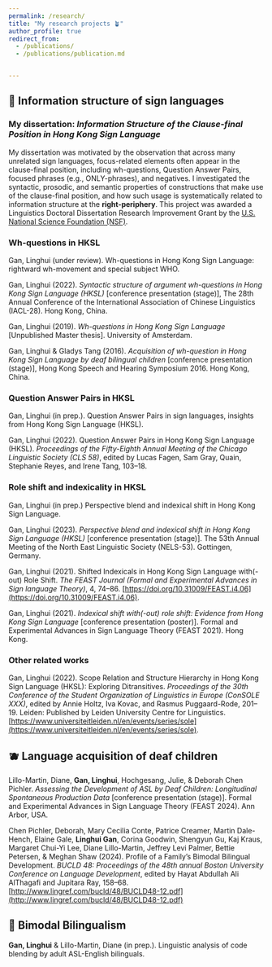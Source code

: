 ```yaml
---
permalink: /research/
title: "My research projects 🪴"
author_profile: true
redirect_from: 
  - /publications/
  - /publications/publication.md


---
```


## 🥝 Information structure of sign languages 
### My dissertation: *Information Structure of the Clause-final Position in Hong Kong Sign Language* 

My dissertation was motivated by the observation that across many unrelated sign languages, focus-related elements often appear in the clause-final position, including wh-questions, Question Answer Pairs, focused phrases (e.g., ONLY-phrases), and negatives. I investigated the syntactic, prosodic, and semantic properties of constructions that make use of the clause-final position, and how such usage is systematically related to information structure at the **right-periphery**. This project was awarded a Linguistics Doctoral Dissertation Research Improvement Grant by the [U.S. National Science Foundation (NSF)](https://www.nsf.gov/funding/opportunities/ling-ddri-linguistics-program-doctoral-dissertation-research).

### Wh-questions in HKSL
Gan, Linghui (under review). Wh-questions in Hong Kong Sign Language: rightward wh-movement and special subject WHO. 

 Gan, Linghui (2022). *Syntactic structure of argument wh-questions in Hong Kong Sign Language (HKSL)* [conference presentation (stage)], The 28th Annual Conference of the International Association of Chinese Linguistics (IACL-28). Hong Kong, China.  

 Gan, Linghui (2019). *Wh-questions in Hong Kong Sign Language* [Unpublished Master thesis]. University of Amsterdam.  

 Gan, Linghui & Gladys Tang (2016). *Acquisition of wh-question in Hong Kong Sign Language by deaf bilingual children* [conference presentation (stage)], Hong Kong Speech and Hearing Symposium 2016. Hong Kong, China.  

### Question Answer Pairs in HKSL
Gan, Linghui (in prep.). Question Answer Pairs in sign languages, insights from Hong Kong Sign Language (HKSL). 

Gan, Linghui (2022). Question Answer Pairs in Hong Kong Sign Language (HKSL). *Proceedings of the Fifty-Eighth Annual Meeting of the Chicago Linguistic Society (CLS 58)*, edited by Lucas Fagen, Sam Gray, Quain, Stephanie Reyes, and Irene Tang, 103–18.


### Role shift and indexicality in HKSL 
 Gan, Linghui (in prep.) Perspective blend and indexical shift in Hong Kong Sign Language.
 
  Gan, Linghui (2023). *Perspective blend and indexical shift in Hong Kong Sign Language (HKSL)* [conference presentation (stage)]. The 53th Annual Meeting of the North East Linguistic Society (NELS-53). Gottingen, Germany.  

  Gan, Linghui (2021). Shifted Indexicals in Hong Kong Sign Language with(-out) Role Shift. *The FEAST Journal (Formal and Experimental Advances in Sign language Theory)*, 4, 74–86.
[https://doi.org/10.31009/FEAST.i4.06](https://doi.org/10.31009/FEAST.i4.06). 

  Gan, Linghui (2021). *Indexical shift with(-out) role shift: Evidence from Hong Kong Sign Language* [conference presentation (poster)]. Formal
and Experimental Advances in Sign Language Theory (FEAST 2021). Hong Kong.  

### Other related works
Gan, Linghui (2022). Scope Relation and Structure Hierarchy in Hong Kong Sign Language (HKSL): Exploring Ditransitives. *Proceedings of the 30th Conference of the Student Organization of Linguistics in Europe (ConSOLE XXX)*, edited by Annie Holtz, Iva Kovac, and Rasmus Puggaard-Rode, 201–19. Leiden: Published by Leiden University Centre for Linguistics. [https://www.universiteitleiden.nl/en/events/series/sole](https://www.universiteitleiden.nl/en/events/series/sole).


## 🫐 Language acquisition of deaf children 
Lillo-Martin, Diane, **Gan, Linghui**, Hochgesang, Julie, & Deborah Chen Pichler. *Assessing the Development of ASL by Deaf Children: Longitudinal Spontaneous Production Data* [conference presentation (stage)]. Formal and Experimental Advances in Sign Language Theory (FEAST 2024). Ann Arbor, USA.

Chen Pichler, Deborah, Mary Cecilia Conte, Patrice Creamer, Martin Dale-Hench, Elaine Gale, **Linghui Gan**, Corina Goodwin, Shengyun Gu, Kaj Kraus, Margaret Chui-Yi Lee, Diane Lillo-Martin, Jeffrey Levi Palmer, Bettie Petersen, & Meghan Shaw (2024). Profile of a Family’s Bimodal Bilingual Development. *BUCLD 48: Proceedings of the 48th annual Boston University Conference on Language Development*, edited by Hayat Abdullah Ali AlThagafi and Jupitara Ray, 158–68. [http://www.lingref.com/bucld/48/BUCLD48-12.pdf](http://www.lingref.com/bucld/48/BUCLD48-12.pdf)

## 🍈 Bimodal Bilingualism
**Gan, Linghui** & Lillo-Martin, Diane (in prep.). Linguistic analysis of code blending by adult ASL-English bilinguals.  
